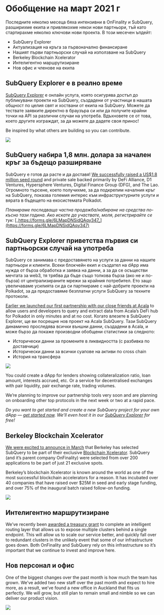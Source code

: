 # Обобщение на март 2021 г

Последните няколко месеца бяха интензивни в OnFinality и SubQuery, разширихме екипа и привлякохме някои нови партньори, тъй като стартирахме няколко ключови нови проекта. В този месечен ъпдейт:

- SubQuery Explorer
- Актуализация на кръга за първоначално финансиране
- Нашият първи партньорски случай на използване на SubQuery
- Berkeley Blockchain Xcelerator
- Интелигентно маршрутизиране
- Нов офис и членове на екипа

## SubQuery Explorer е в реално време

[SubQuery Explorer](https://explorer.subquery.network/) е онлайн услуга, която осигурява достъп до публикувани проекти на SubQuery, създадени от участници в нашата общност по целия свят и хоствани от екипа на SubQuery. Можете да тествате заявките директно в браузъра си или да получите крайни точки на API за различни случаи на употреба. Вдъхновете се от това, което другите изграждат, за да можете да дадете своя принос!

Be inspired by what others are building so you can contribute.

![](https://miro.medium.com/max/1400/1*GE-Y6XKNOkj_MKY4ZuM5oQ.png)

## **SubQuery набира 1,8 млн. долара за начален кръг за бъдещо разширяване**

SubQuery е готов да расте и да доставя! [We successfully raised a US$1.8 million seed round](../blogs/20210312-SubQuery-Raises-%241.8M-Seed-Round-for-Future-Expansion.md) and private sale backed primarily by DeFi Alliance, D1 Ventures, Hypersphere Ventures, Digital Finance Group (DFG), and The Lao. Огромното търсене, което получихме, за да подкрепим началния кръг на SubQuery, показва големия интерес към инфраструктурните услуги и вярата в бъдещето на екосистемата Polkadot.

_Планираме последваща частна продажба/набиране на средства по-късно тази година. Ако искате да участвате, моля, регистрирайте се тук:_ [_https://forms.gle/6LMapDNSidQAqy347_](https://forms.gle/6LMapDNSidQAqy347)

## **SubQuery Explorer приветства първия си партньорски случай на употреба**

SubQuery се занимава с предоставянето на услуги за данни на нашите партньори и клиенти. Всеки блокчейн екип и създател на dApp има нужда от бърза обработка и заявка на данни, а за да се осъществи мечтата за web3, тя трябва да бъде също толкова бърза (ако не и по-бърза) от централизираните мрежи за крайния потребител. Ето защо увеличаваме усилията си да си партнираме с най-добрите проекти на Polkadot, за да предоставяме безплатни услуги SubQuery за техните протоколи.

[Earlier we launched our first partnership with our close friends at Acala](../customer_announcements/20210316-SubQuery-Integrates-Acala-to-Aggregate-and-Serve-DeFi-Data-to-Polkadot-and-Kusama-Builders.md) to allow users and developers to query and extract data from Acala’s DeFi hub for Polkadot in only minutes and at no cost. Когато влезете в SubQuery Explorer, ще ви посрещне нов проект на Acala SubQuery. Тази SubQuery динамично проследява всички външни данни, създадени в Acala, и може бързо да покаже производни обобщени статистики за следното:

- Исторически данни за промените в ликвидността (с разбивка по доставчици)
- Исторически данни за всички суапове на активи по cross chain
- История на трансфера

![](https://miro.medium.com/max/1400/0*LOig1jNfPTuVk73D)

You could create a dApp for lenders showing collateralization ratio, loan amount, interests accrued, etc. Or a service for decentralised exchanges with pair liquidity, pair exchange rate, trading volumes.

We’re planning to improve our partnership tools very soon and are planning on onboarding other top protocols in the next week or two at a rapid pace.

_Do you want to get started and create a new SubQuery project for your own dApp —_ [_get started now_](https://doc.subquery.network/quickstart.html)_. We’ll even host it in our_ [_SubQuery Explorer_](../blogs/20210305-Announcing-the-SubQuery-Explorer.md) _for free!_

## **Berkeley Blockchain Xcelerator**

[We were excited to announce in March](../blogs/20210523-SubQuery-Joins-Berkeleys-Blockchain-Xcelerator.md) that Berkeley has selected SubQuery to be part of their exclusive [Blockchain Xcelerator](https://www.xcelerator.berkeley.edu/). SubQuery (and it’s parent company OnFinality) were selected from over 200 applications to be part of just 21 exclusive spots.

Berkeley’s blockchain Xcelerator is known around the world as one of the most successful blockchain accelerators for a reason. It has incubated over 40 companies that have raised over $25M in seed and early stage funding, and over 75% of the inaugural batch raised follow-on funding.

![](https://miro.medium.com/max/1400/0*t-_mRJaTnGDQO-VI)

## **Интелигентно маршрутизиране**

We’ve recently been [awarded a treasury grant](https://kusama.polkassembly.io/treasury/72) to complete an intelligent routing layer that allows us to expose multiple clusters behind a single endpoint. This will allow us to scale our service better, and quickly fall over to redundant clusters in the unlikely event that some of our infrastructure goes down. Both OnFinality and SubQuery rely on this infrastructure so it’s important that we continue to invest and improve here.

## **Нов персонал и офис**

One of the biggest changes over the past month is how much the team has grown. We’ve added two new staff over the past month and expect to hire more, as a result, we’ve found a new office in Auckland that fits us perfectly. We will grow, but still plan to remain small and nimble so we can deliver our product vision.

![](https://miro.medium.com/max/1400/1*cJZxerXHfgVGu4-7h2xw4Q.jpeg)
